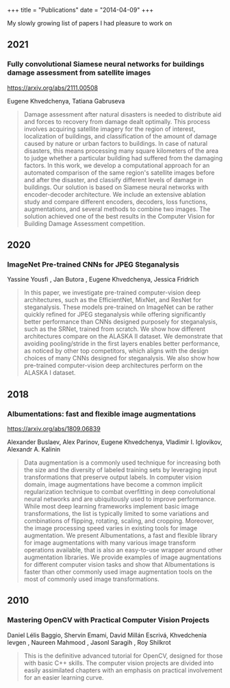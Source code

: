 +++
title = "Publications"
date = "2014-04-09"
+++

My slowly growing list of papers I had pleasure to work on

## 2021

### Fully convolutional Siamese neural networks for buildings damage assessment from satellite images

https://arxiv.org/abs/2111.00508

Eugene Khvedchenya, Tatiana Gabruseva

> Damage assessment after natural disasters is needed to distribute aid and forces to recovery from damage dealt optimally. This process involves acquiring satellite imagery for the region of interest, localization of buildings, and classification of the amount of damage caused by nature or urban factors to buildings. In case of natural disasters, this means processing many square kilometers of the area to judge whether a particular building had suffered from the damaging factors.
> In this work, we develop a computational approach for an automated comparison of the same region's satellite images before and after the disaster, and classify different levels of damage in buildings. Our solution is based on Siamese neural networks with encoder-decoder architecture. We include an extensive ablation study and compare different encoders, decoders, loss functions, augmentations, and several methods to combine two images. The solution achieved one of the best results in the Computer Vision for Building Damage Assessment competition.

## 2020

### ImageNet Pre-trained CNNs for JPEG Steganalysis

Yassine Yousfi , Jan Butora , Eugene Khvedchenya, Jessica Fridrich

> In this paper, we investigate pre-trained computer-vision deep architectures, such as the EfficientNet, MixNet, and ResNet for steganalysis. These models pre-trained on ImageNet can be rather quickly refined for JPEG steganalysis while offering significantly better performance than CNNs designed purposely for steganalysis, such as the SRNet, trained from scratch. We show how different architectures compare on the ALASKA II dataset. We demonstrate that avoiding pooling/stride in the first layers enables better performance, as noticed by other top competitors, which aligns with the design choices of many CNNs designed for steganalysis. We also show how pre-trained computer-vision deep architectures perform on the ALASKA I dataset. 

## 2018

### Albumentations: fast and flexible image augmentations

https://arxiv.org/abs/1809.06839

Alexander Buslaev, Alex Parinov, Eugene Khvedchenya, Vladimir I. Iglovikov, Alexandr A. Kalinin

> Data augmentation is a commonly used technique for increasing both the size and the diversity of labeled training sets by leveraging input transformations that preserve output labels. In computer vision domain, image augmentations have become a common implicit regularization technique to combat overfitting in deep convolutional neural networks and are ubiquitously used to improve performance. While most deep learning frameworks implement basic image transformations, the list is typically limited to some variations and combinations of flipping, rotating, scaling, and cropping. Moreover, the image processing speed varies in existing tools for image augmentation. We present Albumentations, a fast and flexible library for image augmentations with many various image transform operations available, that is also an easy-to-use wrapper around other augmentation libraries. We provide examples of image augmentations for different computer vision tasks and show that Albumentations is faster than other commonly used image augmentation tools on the most of commonly used image transformations. 


## 2010 

### Mastering OpenCV with Practical Computer Vision Projects

Daniel Lélis Baggio, Shervin Emami, David Millán Escrivá, Khvedchenia Ievgen , Naureen Mahmood , Jasonl Saragih , Roy Shilkrot 

> This is the definitive advanced tutorial for OpenCV, designed for those with basic C++ skills. The computer vision projects are divided into easily assimilated chapters with an emphasis on practical involvement for an easier learning curve.